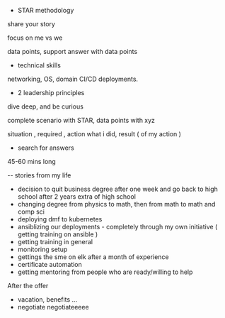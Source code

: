 - STAR methodology

share your story

focus on me vs we

data points, support answer with data points

- technical skills

networking, OS, domain CI/CD deployments.

- 2 leadership principles

dive deep, and be curious

complete scenario with STAR, data points with xyz

situation , required  , action what i did, result ( of my action )

- search for answers

45-60 mins long

-- stories from my life
- decision to quit business degree after one week and go back to high school after 2 years extra of high school
- changing degree from physics to math, then from math to math and comp sci
- deploying dmf to kubernetes
- ansiblizing our deployments - completely through my own initiative ( getting training on ansible )
- getting training in general
- monitoring setup
- gettings the sme on elk after a month of experience
- certificate automation
- getting mentoring from people who are ready/willing to help




After the offer
- vacation, benefits ... 
- negotiate negotiateeeee
